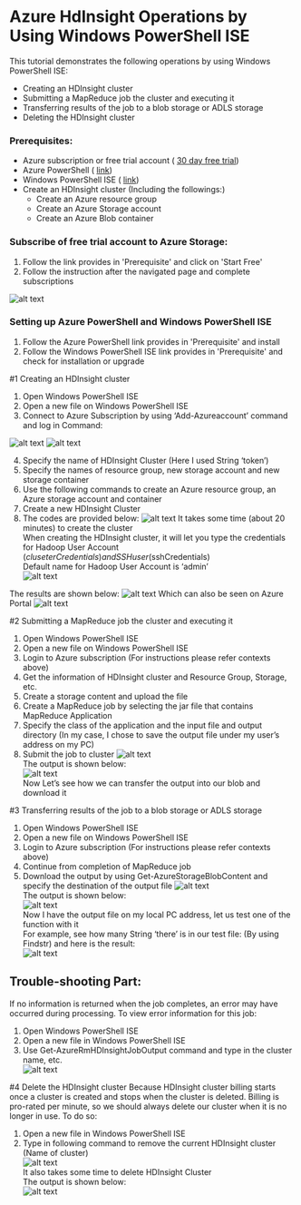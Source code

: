 # Azure HdInsight Operations by Using Windows PowerShell ISE

This tutorial demonstrates the following operations by using Windows PowerShell ISE:

- Creating an HDInsight cluster
- Submitting a MapReduce job the cluster and executing it
- Transferring results of the job to a blob storage or ADLS storage
- Deleting the HDInsight cluster


### Prerequisites:

- Azure subscription or free trial account ( [30 day free trial](https://azure.microsoft.com/en-us/pricing/free-trial/))
- Azure PowerShell ( [link](https://github.com/Azure/azure-powershell/releases/download/v3.6.0-February2017/azure-powershell.3.6.0.msi))
- Windows PowerShell ISE ( [link](https://www.microsoft.com/en-us/search/DownloadResults.aspx?q=%22windows%20management%20framework%22%20PowerShell&amp;sortby=Relevancy~Descending))
- Create an HDInsight cluster (Including the followings:)
  -	Create an Azure resource group
  -	Create an Azure Storage account
  -	Create an Azure Blob container


### Subscribe of free trial account to Azure Storage:

1. Follow the link provides in &#39;Prerequisite&#39; and click on &#39;Start Free&#39;
2. Follow the instruction after the navigated page and complete subscriptions

![alt text](https://raw.githubusercontent.com/BoyangW/AzureStorage-Tutorial/master/Prompt%20One/Pictures/1.png "1")

### Setting up Azure PowerShell and Windows PowerShell ISE

1. Follow the Azure PowerShell link provides in &#39;Prerequisite&#39; and install
2. Follow the Windows PowerShell ISE link provides in &#39;Prerequisite&#39; and check for installation or upgrade

#1 Creating an HDInsight cluster

1. Open Windows PowerShell ISE
2. Open a new file on Windows PowerShell ISE
3. Connect to Azure Subscription by using ‘Add-Azureaccount’ command and log in 
Command: 

![alt text](https://raw.githubusercontent.com/BoyangW/AzureStorage-Tutorial/master/Prompt%20Two/Pictures/1.png "1")
![alt text](https://raw.githubusercontent.com/BoyangW/AzureStorage-Tutorial/master/Prompt%20Two/Pictures/2.png "2")

4. Specify the name of HDInsight Cluster (Here I used String ‘token’)
5. Specify the names of resource group, new storage account and new storage container
6. Use the following commands to create an Azure resource group, an Azure storage account and container
7. Create a new HDInsight Cluster 
8. The codes are provided below:
![alt text](https://raw.githubusercontent.com/BoyangW/AzureStorage-Tutorial/master/Prompt%20Two/Pictures/3.png "3")
It takes some time (about 20 minutes) to create the cluster <br>
When creating the HDInsight cluster, it will let you type the credentials for Hadoop User Account ($cluseterCredentials) and SSH user ($sshCredentials) <br>
Default name for Hadoop User Account is ‘admin’ <br>
![alt text](https://raw.githubusercontent.com/BoyangW/AzureStorage-Tutorial/master/Prompt%20Two/Pictures/3.5.png "3.5")

The results are shown below:
![alt text](https://raw.githubusercontent.com/BoyangW/AzureStorage-Tutorial/master/Prompt%20Two/Pictures/4.png "4")
Which can also be seen on Azure Portal
![alt text](https://raw.githubusercontent.com/BoyangW/AzureStorage-Tutorial/master/Prompt%20Two/Pictures/7.png "7")

#2 Submitting a MapReduce job the cluster and executing it

1.  Open Windows PowerShell ISE 
2.	Open a new file on Windows PowerShell ISE
3.	Login to Azure subscription (For instructions please refer contexts above)
4.	Get the information of HDInsight cluster and Resource Group, Storage, etc.
5.	Create a storage content and upload the file 
6.	Create a MapReduce job by selecting the jar file that contains MapReduce Application
7.	Specify the class of the application and the input file and output directory (In my case, I chose to save the output file under my user’s address on my PC)
8.	Submit the job to cluster 
![alt text](https://raw.githubusercontent.com/BoyangW/AzureStorage-Tutorial/master/Prompt%20Two/Pictures/7.5.png "7.5") <br>
The output is shown below: <br>
![alt text](https://raw.githubusercontent.com/BoyangW/AzureStorage-Tutorial/master/Prompt%20Two/Pictures/11.png "11") <br>
Now Let’s see how we can transfer the output into our blob and download it 

#3 Transferring results of the job to a blob storage or ADLS storage
1.	Open Windows PowerShell ISE 
2.	Open a new file on Windows PowerShell ISE
3.	Login to Azure subscription (For instructions please refer contexts above)
4.	Continue from completion of MapReduce job
5.  Download the output by using Get-AzureStorageBlobContent and specify the destination of the output file
![alt text](https://raw.githubusercontent.com/BoyangW/AzureStorage-Tutorial/master/Prompt%20Two/Pictures/12.png "12") <br>
The output is shown below: <br>
![alt text](https://raw.githubusercontent.com/BoyangW/AzureStorage-Tutorial/master/Prompt%20Two/Pictures/13.png "13") <br>
Now I have the output file on my local PC address, let us test one of the function with it <br>
For example, see how many String ‘there’ is in our test file: (By using Findstr) and here is the result: <br>
![alt text](https://raw.githubusercontent.com/BoyangW/AzureStorage-Tutorial/master/Prompt%20Two/Pictures/14.png "14")

## Trouble-shooting Part:
If no information is returned when the job completes, an error may have occurred during processing. To view error information for this job: <br>
1. Open Windows PowerShell ISE <br>
2. Open a new file in Windows PowerShell ISE<br>
3. Use Get-AzureRmHDInsightJobOutput command and type in the cluster name, etc. <br>
![alt text](https://raw.githubusercontent.com/BoyangW/AzureStorage-Tutorial/master/Prompt%20Two/Pictures/15.png "15")

#4 Delete the HDInsight cluster
Because HDInsight cluster billing starts once a cluster is created and stops when the cluster is deleted. Billing is pro-rated per minute, so we should always delete our cluster when it is no longer in use. To do so: <br>
1. Open a new file in Windows PowerShell ISE <br>
2. Type in following command to remove the current HDInsight cluster (Name of cluster) <br>
![alt text](https://raw.githubusercontent.com/BoyangW/AzureStorage-Tutorial/master/Prompt%20Two/Pictures/16.png "16") <br>
It also takes some time to delete HDInsight Cluster <br>
The output is shown below: <br>
![alt text](https://raw.githubusercontent.com/BoyangW/AzureStorage-Tutorial/master/Prompt%20Two/Pictures/17.png "17")




